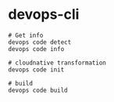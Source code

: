 # devops-cli

```
# Get info
devops code detect
devops code info

# cloudnative transformation
devops code init

# build
devops code build
```
